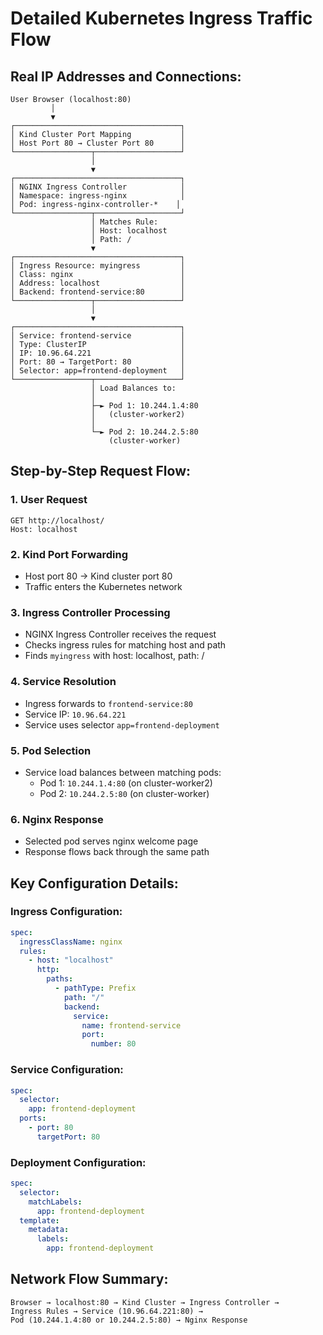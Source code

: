 # Detailed Kubernetes Ingress Traffic Flow

## Real IP Addresses and Connections:

```
User Browser (localhost:80)
         │
         ▼
┌─────────────────────────────────────┐
│ Kind Cluster Port Mapping           │
│ Host Port 80 → Cluster Port 80      │
└─────────────────┬───────────────────┘
                  │
                  ▼
┌─────────────────────────────────────┐
│ NGINX Ingress Controller            │
│ Namespace: ingress-nginx            │
│ Pod: ingress-nginx-controller-*    │
└─────────────────┬───────────────────┘
                  │ Matches Rule:
                  │ Host: localhost
                  │ Path: /
                  ▼
┌─────────────────────────────────────┐
│ Ingress Resource: myingress         │
│ Class: nginx                        │
│ Address: localhost                  │
│ Backend: frontend-service:80        │
└─────────────────┬───────────────────┘
                  │
                  ▼
┌─────────────────────────────────────┐
│ Service: frontend-service           │
│ Type: ClusterIP                     │
│ IP: 10.96.64.221                    │
│ Port: 80 → TargetPort: 80           │
│ Selector: app=frontend-deployment   │
└─────────────────┬───────────────────┘
                  │ Load Balances to:
                  │
                  ├─► Pod 1: 10.244.1.4:80
                  │   (cluster-worker2)
                  │
                  └─► Pod 2: 10.244.2.5:80
                      (cluster-worker)
```

## Step-by-Step Request Flow:

### 1. **User Request**

```
GET http://localhost/
Host: localhost
```

### 2. **Kind Port Forwarding**

- Host port 80 → Kind cluster port 80
- Traffic enters the Kubernetes network

### 3. **Ingress Controller Processing**

- NGINX Ingress Controller receives the request
- Checks ingress rules for matching host and path
- Finds `myingress` with host: localhost, path: /

### 4. **Service Resolution**

- Ingress forwards to `frontend-service:80`
- Service IP: `10.96.64.221`
- Service uses selector `app=frontend-deployment`

### 5. **Pod Selection**

- Service load balances between matching pods:
  - Pod 1: `10.244.1.4:80` (on cluster-worker2)
  - Pod 2: `10.244.2.5:80` (on cluster-worker)

### 6. **Nginx Response**

- Selected pod serves nginx welcome page
- Response flows back through the same path

## Key Configuration Details:

### Ingress Configuration:

```yaml
spec:
  ingressClassName: nginx
  rules:
    - host: "localhost"
      http:
        paths:
          - pathType: Prefix
            path: "/"
            backend:
              service:
                name: frontend-service
                port:
                  number: 80
```

### Service Configuration:

```yaml
spec:
  selector:
    app: frontend-deployment
  ports:
    - port: 80
      targetPort: 80
```

### Deployment Configuration:

```yaml
spec:
  selector:
    matchLabels:
      app: frontend-deployment
  template:
    metadata:
      labels:
        app: frontend-deployment
```

## Network Flow Summary:

```
Browser → localhost:80 → Kind Cluster → Ingress Controller →
Ingress Rules → Service (10.96.64.221:80) →
Pod (10.244.1.4:80 or 10.244.2.5:80) → Nginx Response
```
